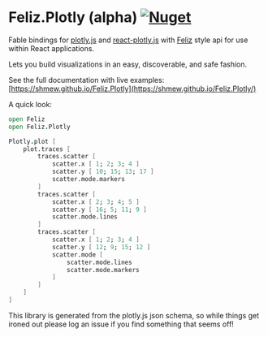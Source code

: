 # Feliz.Plotly (alpha) [![Nuget](https://img.shields.io/nuget/v/Feliz.Plotly.svg?maxAge=0&colorB=brightgreen)](https://www.nuget.org/packages/Feliz.Plotly)

Fable bindings for [plotly.js](https://github.com/plotly/plotly.js) and [react-plotly.js](https://github.com/plotly/react-plotly.js) with [Feliz](https://github.com/Zaid-Ajaj/Feliz) style api for use within React applications.

Lets you build visualizations in an easy, discoverable, and safe fashion.

See the full documentation with live examples: [https://shmew.github.io/Feliz.Plotly](https://shmew.github.io/Feliz.Plotly/)

A quick look:

```fs
open Feliz
open Feliz.Plotly

Plotly.plot [
    plot.traces [
        traces.scatter [
            scatter.x [ 1; 2; 3; 4 ]
            scatter.y [ 10; 15; 13; 17 ]
            scatter.mode.markers
        ]
        traces.scatter [
            scatter.x [ 2; 3; 4; 5 ]
            scatter.y [ 16; 5; 11; 9 ]
            scatter.mode.lines
        ]
        traces.scatter [
            scatter.x [ 1; 2; 3; 4 ]
            scatter.y [ 12; 9; 15; 12 ]
            scatter.mode [
                scatter.mode.lines
                scatter.mode.markers
            ]
        ]
    ]
]
```

This library is generated from the plotly.js json schema, so while things get ironed out please log an issue if you find something that seems off!
